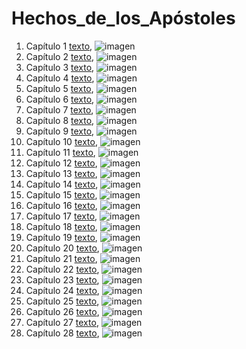 # Hechos_de_los_Apóstoles

1. Capítulo 1 [texto](texto_filtrado/NT/Hch/Hch_1.txt), ![imagen](nube_de_palabras/NT/Hch/Hch_1.png)
2. Capítulo 2 [texto](texto_filtrado/NT/Hch/Hch_2.txt), ![imagen](nube_de_palabras/NT/Hch/Hch_2.png)
3. Capítulo 3 [texto](texto_filtrado/NT/Hch/Hch_3.txt), ![imagen](nube_de_palabras/NT/Hch/Hch_3.png)
4. Capítulo 4 [texto](texto_filtrado/NT/Hch/Hch_4.txt), ![imagen](nube_de_palabras/NT/Hch/Hch_4.png)
5. Capítulo 5 [texto](texto_filtrado/NT/Hch/Hch_5.txt), ![imagen](nube_de_palabras/NT/Hch/Hch_5.png)
6. Capítulo 6 [texto](texto_filtrado/NT/Hch/Hch_6.txt), ![imagen](nube_de_palabras/NT/Hch/Hch_6.png)
7. Capítulo 7 [texto](texto_filtrado/NT/Hch/Hch_7.txt), ![imagen](nube_de_palabras/NT/Hch/Hch_7.png)
8. Capítulo 8 [texto](texto_filtrado/NT/Hch/Hch_8.txt), ![imagen](nube_de_palabras/NT/Hch/Hch_8.png)
9. Capítulo 9 [texto](texto_filtrado/NT/Hch/Hch_9.txt), ![imagen](nube_de_palabras/NT/Hch/Hch_9.png)
10. Capítulo 10 [texto](texto_filtrado/NT/Hch/Hch_10.txt), ![imagen](nube_de_palabras/NT/Hch/Hch_10.png)
11. Capítulo 11 [texto](texto_filtrado/NT/Hch/Hch_11.txt), ![imagen](nube_de_palabras/NT/Hch/Hch_11.png)
12. Capítulo 12 [texto](texto_filtrado/NT/Hch/Hch_12.txt), ![imagen](nube_de_palabras/NT/Hch/Hch_12.png)
13. Capítulo 13 [texto](texto_filtrado/NT/Hch/Hch_13.txt), ![imagen](nube_de_palabras/NT/Hch/Hch_13.png)
14. Capítulo 14 [texto](texto_filtrado/NT/Hch/Hch_14.txt), ![imagen](nube_de_palabras/NT/Hch/Hch_14.png)
15. Capítulo 15 [texto](texto_filtrado/NT/Hch/Hch_15.txt), ![imagen](nube_de_palabras/NT/Hch/Hch_15.png)
16. Capítulo 16 [texto](texto_filtrado/NT/Hch/Hch_16.txt), ![imagen](nube_de_palabras/NT/Hch/Hch_16.png)
17. Capítulo 17 [texto](texto_filtrado/NT/Hch/Hch_17.txt), ![imagen](nube_de_palabras/NT/Hch/Hch_17.png)
18. Capítulo 18 [texto](texto_filtrado/NT/Hch/Hch_18.txt), ![imagen](nube_de_palabras/NT/Hch/Hch_18.png)
19. Capítulo 19 [texto](texto_filtrado/NT/Hch/Hch_19.txt), ![imagen](nube_de_palabras/NT/Hch/Hch_19.png)
20. Capítulo 20 [texto](texto_filtrado/NT/Hch/Hch_20.txt), ![imagen](nube_de_palabras/NT/Hch/Hch_20.png)
21. Capítulo 21 [texto](texto_filtrado/NT/Hch/Hch_21.txt), ![imagen](nube_de_palabras/NT/Hch/Hch_21.png)
22. Capítulo 22 [texto](texto_filtrado/NT/Hch/Hch_22.txt), ![imagen](nube_de_palabras/NT/Hch/Hch_22.png)
23. Capítulo 23 [texto](texto_filtrado/NT/Hch/Hch_23.txt), ![imagen](nube_de_palabras/NT/Hch/Hch_23.png)
24. Capítulo 24 [texto](texto_filtrado/NT/Hch/Hch_24.txt), ![imagen](nube_de_palabras/NT/Hch/Hch_24.png)
25. Capítulo 25 [texto](texto_filtrado/NT/Hch/Hch_25.txt), ![imagen](nube_de_palabras/NT/Hch/Hch_25.png)
26. Capítulo 26 [texto](texto_filtrado/NT/Hch/Hch_26.txt), ![imagen](nube_de_palabras/NT/Hch/Hch_26.png)
27. Capítulo 27 [texto](texto_filtrado/NT/Hch/Hch_27.txt), ![imagen](nube_de_palabras/NT/Hch/Hch_27.png)
28. Capítulo 28 [texto](texto_filtrado/NT/Hch/Hch_28.txt), ![imagen](nube_de_palabras/NT/Hch/Hch_28.png)

